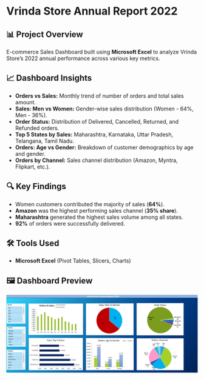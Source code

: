 # Vrinda Store Annual Report 2022

## 📊 Project Overview
E-commerce Sales Dashboard built using **Microsoft Excel** to analyze Vrinda Store’s 2022 annual performance across various key metrics.

## 📈 Dashboard Insights
- **Orders vs Sales:** Monthly trend of number of orders and total sales amount.
- **Sales: Men vs Women:** Gender-wise sales distribution (Women - 64%, Men - 36%).
- **Order Status:** Distribution of Delivered, Cancelled, Returned, and Refunded orders.
- **Top 5 States by Sales:** Maharashtra, Karnataka, Uttar Pradesh, Telangana, Tamil Nadu.
- **Orders: Age vs Gender:** Breakdown of customer demographics by age and gender.
- **Orders by Channel:** Sales channel distribution (Amazon, Myntra, Flipkart, etc.).

## 🔍 Key Findings
- Women customers contributed the majority of sales (**64%**).
- **Amazon** was the highest performing sales channel (**35% share**).
- **Maharashtra** generated the highest sales volume among all states.
- **92%** of orders were successfully delivered.

## 🛠 Tools Used
- **Microsoft Excel** (Pivot Tables, Slicers, Charts)

## 🖼 Dashboard Preview
![Dashboard Screenshot](Vrinda%20Store%20Annual%20Report.png)
